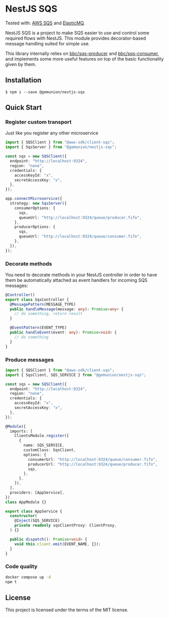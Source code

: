 # NestJS SQS

Tested with: [AWS SQS](https://aws.amazon.com/en/sqs/) and [ElasticMQ](https://github.com/softwaremill/elasticmq).

NestJS SQS is a project to make SQS easier to use and control some required flows with NestJS. This module provides
decorator-based message handling suited for simple use.

This library internally relies on [bbc/sqs-producer](https://github.com/bbc/sqs-producer)
and [bbc/sqs-consumer](https://github.com/bbc/sqs-consumer), and implements some more useful features on top of the
basic functionality given by them.

## Installation

```shell script
$ npm i --save @gemunion/nestjs-sqs
```

## Quick Start

### Register custom transport

Just like you register any other microservice

```ts
import { SQSClient } from "@aws-sdk/client-sqs";
import { SqsServer } from "@gemunion/nestjs-sqs";

const sqs = new SQSClient({
  endpoint: "http://localhost:9324",
  region: "none",
  credentials: {
    accessKeyId: "x",
    secretAccessKey: "x",
  },
});

app.connectMicroservice({
  strategy: new SqsServer({
    consumerOptions: {
      sqs,
      queueUrl: "http://localhost:9324/queue/producer.fifo",
    },
    producerOptions: {
      sqs,
      queueUrl: "http://localhost:9324/queue/consumer.fifo",
    },
  }),
});
```

### Decorate methods

You need to decorate methods in your NestJS controller in order to have them be automatically attached as event handlers
for incoming SQS messages:

```ts
@Controller()
export class SqsController {
  @MessagePattern(MESSAGE_TYPE)
  public handleMessage(message: any): Promise<any> {
    // do something, return result
  }

  @EventPattern(EVENT_TYPE)
  public handleEvent(event: any): Promise<void> {
    // do something
  }
}
```

### Produce messages

```ts
import { SQSClient } from "@aws-sdk/client-sqs";
import { SqsClient, SQS_SERVICE } from "@gemunion/nestjs-sqs";

const sqs = new SQSClient({
  endpoint: "http://localhost:9324",
  region: "none",
  credentials: {
    accessKeyId: "x",
    secretAccessKey: "x",
  },
});

@Module({
  imports: [
    ClientsModule.register([
      {
        name: SQS_SERVICE,
        customClass: SqsClient,
        options: {
          consumerUrl: "http://localhost:9324/queue/consumer.fifo",
          producerUrl: "http://localhost:9324/queue/producer.fifo",
          sqs,
        },
      },
    ]),
  ],
  providers: [AppService],
})
class AppModule {}

export class AppService {
  constructor(
    @Inject(SQS_SERVICE)
    private readonly sqsClientProxy: ClientProxy,
  ) {}

  public dispatch(): Promise<void> {
    void this.client.emit(EVENT_NAME, {});
  }
}
```

### Code quality

```sh
docker compose up -d
npm t
```

## License

This project is licensed under the terms of the MIT license.

